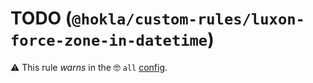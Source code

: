 # TODO (`@hokla/custom-rules/luxon-force-zone-in-datetime`)

⚠️ This rule _warns_ in the 🤓 `all` [config](https://github.com/hokla-org/eslint-plugin-custom-rules).

<!-- end auto-generated rule header -->
